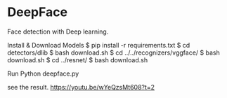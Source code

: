 # DeepFace
Face detection with Deep learning.



Install & Download Models
$ pip install -r requirements.txt
$ cd detectors/dlib
$ bash download.sh
$ cd ../../recognizers/vggface/
$ bash download.sh
$ cd ../resnet/
$ bash download.sh


Run 
Python deepface.py




see the result.
https://youtu.be/wYeQzsMt608?t=2

